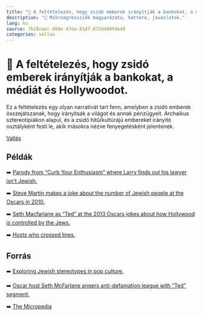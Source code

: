 ```yaml
---
title: "🚫 A feltételezés, hogy zsidó emberek irányítják a bankokat, a médiát és Hollywoodot"
description: "🚫 Mikroagressziók magyarázata, háttere, javaslatok."
lang: hu
source: 7b18caec-880e-47da-81d7-872ddd9fde49
categories: vallas
---
```


<div class="wiki-content agression-title">

# 🚫 A feltételezés, hogy zsidó emberek irányítják a bankokat, a médiát és Hollywoodot.

Ez a feltételezés egy olyan narratívát tart fenn, amelyben a zsidó emberek összejátszanak, hogy irányítsák a világot és annak pénzügyeit. Archaikus sztereotípiákon alapul, és a zsidó hitű/kultúrájú embereket irányító osztályként festi le, akik másokra nézve fenyegetésként jelentenek.


<div class="categories">

[Vallás](/#/entry?id=vallas)

</div>


## Példák

➡️ [Parody from “Curb Your Enthusiasm” where Larry finds out his lawyer isn’t Jewish.](https://www.youtube.com/watch?v=uGkLjfPWqeI)

➡️ [Steve Martin makes a joke about the number of Jewish people at the Oscars in 2010.](https://www.youtube.com/watch?v=Gdubj4_idgk)

➡️ [Seth Macfarlane as “Ted” at the 2013 Oscars jokes about how Hollywood is controlled by the Jews.](https://www.youtube.com/watch?v=1yWOZPHlxbw)

➡️ [Hosts who crossed lines.](https://carpetbagger.blogs.nytimes.com/2013/02/25/accusations-of-anti-semitism-and-other-hosts-whove-crossed-lines/)


## Forrás

➡️ [Exploring Jewish stereotypes in pop culture.](https://blogs.uoregon.edu/mediaprojecttroolinesdupont/)


➡️ [Oscar host Seth McFarlane angers anti-defamation league with “Ted” segment.](https://www.hollywoodreporter.com/news/general-news/seth-macfarlane-angers-anti-defamation-424232/)

➡️ [The Micropedia](https://www.themicropedia.org/)


</div>